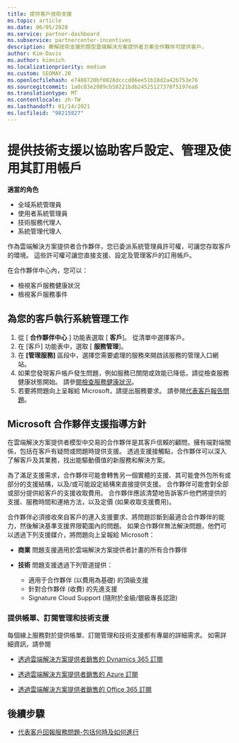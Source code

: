 ```yaml
---
title: 提供客戶技術支援
ms.topic: article
ms.date: 06/05/2020
ms.service: partner-dashboard
ms.subservice: partnercenter-incentives
description: 瞭解技術支援的類型雲端解決方案提供者方案合作夥伴可提供客戶。
author: Kim-Davis
ms.author: kimnich
ms.localizationpriority: medium
ms.custom: SEOMAY.20
ms.openlocfilehash: e7488720bf0028dcccd86ee51b18d2a42b753e76
ms.sourcegitcommit: 1a0c83e2089cb58221bdb24525127378f5197ea8
ms.translationtype: MT
ms.contentlocale: zh-TW
ms.lasthandoff: 01/14/2021
ms.locfileid: "98215827"
---
```

# <a name="provide-technical-support-to-help-customers-configure-manage-and-use-their-subscriptions"></a>提供技術支援以協助客戶設定、管理及使用其訂用帳戶


**適當的角色**

- 全域系統管理員
- 使用者系統管理員
- 技術服務代理人
- 系統管理代理人

作為雲端解決方案提供者合作夥伴，您已委派系統管理員許可權，可讓您存取客戶的環境。 這些許可權可讓您直接支援、設定及管理客戶的訂用帳戶。

在合作夥伴中心內，您可以：

- 檢視客戶服務健康狀況
- 檢視客戶服務事件

## <a name="perform-admin-tasks-for-your-customers"></a>為您的客戶執行系統管理工作

1. 從 [ **合作夥伴中心** ] 功能表選取 [ **客戶**]。 從清單中選擇客戶。
2. 在 [客戶] 功能表中，選取 [ **服務管理**]。
3. 在 **\[管理服務\]** 區段中，選擇您需要處理的服務來開啟該服務的管理入口網站。
4. 如果您發現客戶帳戶發生問題，例如服務已關閉或效能已降低，請從檢查服務健康狀態開始。 請參[閱檢查服務健康狀況](check-service-health.md)。
5. 若要將問題向上呈報給 Microsoft，請提出服務要求。 請參閱[代表客戶報告問題](report-problems-on-behalf-of-a-customer.md)。

## <a name="microsoft-partner-support-guidance"></a>Microsoft 合作夥伴支援指導方針

在雲端解決方案提供者模型中交易的合作夥伴是其客戶信賴的顧問，擁有端對端關係，包括在客戶有疑問或問題時提供支援。 透過支援接觸點，合作夥伴可以深入了解客戶及其業務，找出能驅動價值的新服務和解決方案。

為了滿足支援需求，合作夥伴可能會轉售另一個實體的支援、其可能會外包所有或部分的支援結構，以及/或可能設定結構來直接提供支援。  合作夥伴可能會對全部或部分提供給客戶的支援收取費用。 合作夥伴應該清楚地告訴客戶他們將提供的支援、服務時間和連絡方法，以及定價 (如果收取支援費用)。 

合作夥伴必須接收來自客戶的連入支援要求、將問題診斷到最適合合作夥伴的能力，然後解決基準支援界限範圍內的問題。 如果合作夥伴無法解決問題，他們可以透過下列支援媒介，將問題向上呈報給 Microsoft：

- **商業** 問題支援適用於雲端解決方案提供者計畫的所有合作夥伴

- **技術** 問題支援透過下列管道提供：

  - 適用于合作夥伴 (以費用為基礎) 的頂級支援
  - 針對合作夥伴 (收費) 的先進支援
  - Signature Cloud Support (隨附於金級/銀級專長認證)

### <a name="providing-billing-subscription-management-and-technical-support"></a>提供帳單、訂閱管理和技術支援 

每個線上服務對於提供帳單、訂閱管理和技術支援都有專屬的詳細需求。 如需詳細資訊，請參閱

- [透過雲端解決方案提供者銷售的 Dynamics 365 訂閱](https://www.microsoftpartnercommunity.com/t5/CSP/Microsoft-Partner-Support-Guidance/m-p/5262#M30)

- [透過雲端解決方案提供者銷售的 Azure 訂閱](https://www.microsoftpartnercommunity.com/t5/CSP/Microsoft-Partner-Support-Guidance/m-p/5263#M31)

- [透過雲端解決方案提供者銷售的 Office 365 訂閱](https://www.microsoftpartnercommunity.com/t5/CSP/Microsoft-Partner-Support-Guidance/m-p/5264#M32)

## <a name="next-steps"></a>後續步驟

- [代表客戶回報服務問題-包括何時及如何進行](report-problems-on-behalf-of-a-customer.md)